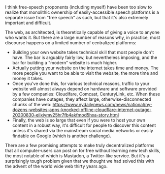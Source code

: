 I think free-speech proponents (including myself) have been too slow to realize that monolithic ownership of easily-accessible speech platforms is a separate issue from "free speech" as such, but that it's also extremely important and difficult.

The web, as architected, is theoretically capable of giving a voice to anyone who wants it. But there are a large number of reasons why, in practice, most discourse happens on a limited number of centralized platforms:

* Building your own website takes technical skill that most people don't have. The bar is arguably fairly low, but nevertheless imposing, and the bar for building a "modern" website is much higher.
* Actually putting your website on the internet takes time and money. The more people you want to be able to visit the website, the more time and money it takes.
* Once you've done this, for various technical reasons, traffic to your website will almost always depend on hardware and software provided by a few companies: Cloudlfare, Comcast, CenturyLink, etc. When these companies have outages, they affect large, otherwise-disconnected chunks of the web: https://www.nydailynews.com/news/national/ny-dozens-websites-apps-knocked-offline-cloudflare-internet-outage-20200830-eilxiymv25hr7fb4akfmod5hxa-story.html
* Finally, the web is so large that even if you were to host your own content in a robust way, it's difficult for people to discover this content unless it's shared via the mainstream social media networks or easily findable on Google (which is another challenge).

There are a few promising attempts to make truly decentralized platforms that all computer-users can post on for free without learning new tech skills, the most notable of which is Mastadon, a Twitter-like service. But it's a surprisingly tough problem given that we thought we had solved this with the advent of the world wide web thirty years ago.
